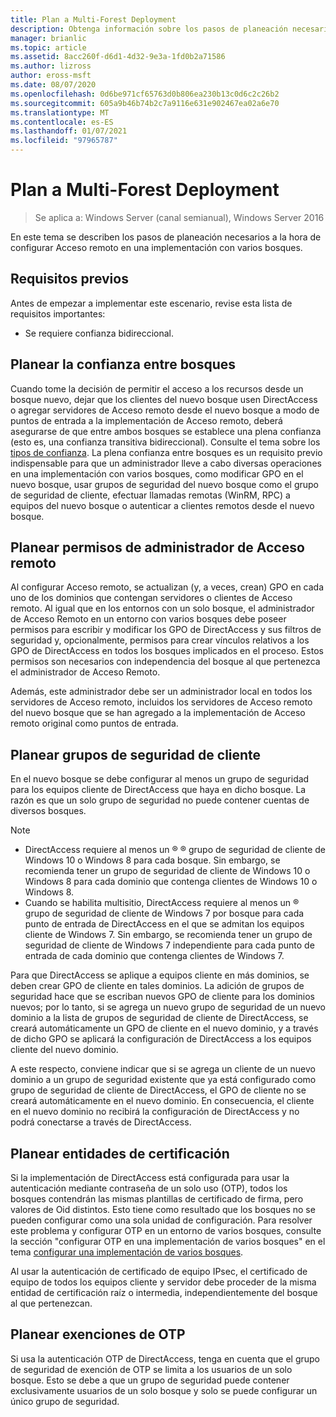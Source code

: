 ```yaml
---
title: Plan a Multi-Forest Deployment
description: Obtenga información sobre los pasos de planeación necesarios al configurar el acceso remoto en una implementación de varios bosques.
manager: brianlic
ms.topic: article
ms.assetid: 8acc260f-d6d1-4d32-9e3a-1fd0b2a71586
ms.author: lizross
author: eross-msft
ms.date: 08/07/2020
ms.openlocfilehash: 0d6be971cf65763d0b806ea230b13c0d6c2c26b2
ms.sourcegitcommit: 605a9b46b74b2c7a9116e631e902467ea02a6e70
ms.translationtype: MT
ms.contentlocale: es-ES
ms.lasthandoff: 01/07/2021
ms.locfileid: "97965787"
---
```

# <a name="plan-a-multi-forest-deployment"></a>Plan a Multi-Forest Deployment

>Se aplica a: Windows Server (canal semianual), Windows Server 2016

En este tema se describen los pasos de planeación necesarios a la hora de configurar Acceso remoto en una implementación con varios bosques.

## <a name="prerequisites"></a>Requisitos previos
Antes de empezar a implementar este escenario, revise esta lista de requisitos importantes:

-   Se requiere confianza bidireccional.

## <a name="plan-trust-between-forests"></a>Planear la confianza entre bosques
Cuando tome la decisión de permitir el acceso a los recursos desde un bosque nuevo, dejar que los clientes del nuevo bosque usen DirectAccess o agregar servidores de Acceso remoto desde el nuevo bosque a modo de puntos de entrada a la implementación de Acceso remoto, deberá asegurarse de que entre ambos bosques se establece una plena confianza (esto es, una confianza transitiva bidireccional). Consulte el tema sobre los [tipos de confianza](/previous-versions/windows/it-pro/windows-server-2003/cc775736(v=ws.10)). La plena confianza entre bosques es un requisito previo indispensable para que un administrador lleve a cabo diversas operaciones en una implementación con varios bosques, como modificar GPO en el nuevo bosque, usar grupos de seguridad del nuevo bosque como el grupo de seguridad de cliente, efectuar llamadas remotas (WinRM, RPC) a equipos del nuevo bosque o autenticar a clientes remotos desde el nuevo bosque.

## <a name="plan-remote-access-administrator-permissions"></a>Planear permisos de administrador de Acceso remoto
Al configurar Acceso remoto, se actualizan (y, a veces, crean) GPO en cada uno de los dominios que contengan servidores o clientes de Acceso remoto. Al igual que en los entornos con un solo bosque, el administrador de Acceso Remoto en un entorno con varios bosques debe poseer permisos para escribir y modificar los GPO de DirectAccess y sus filtros de seguridad y, opcionalmente, permisos para crear vínculos relativos a los GPO de DirectAccess en todos los bosques implicados en el proceso. Estos permisos son necesarios con independencia del bosque al que pertenezca el administrador de Acceso Remoto.

Además, este administrador debe ser un administrador local en todos los servidores de Acceso remoto, incluidos los servidores de Acceso remoto del nuevo bosque que se han agregado a la implementación de Acceso remoto original como puntos de entrada.

## <a name="plan-client-security-groups"></a><a name="ClientSG"></a>Planear grupos de seguridad de cliente
En el nuevo bosque se debe configurar al menos un grupo de seguridad para los equipos cliente de DirectAccess que haya en dicho bosque. La razón es que un solo grupo de seguridad no puede contener cuentas de diversos bosques.

> [!NOTE]
> -   DirectAccess requiere al menos un &reg; &reg; grupo de seguridad de cliente de Windows 10 o Windows 8 para cada bosque. Sin embargo, se recomienda tener un grupo de seguridad de cliente de Windows 10 o Windows 8 para cada dominio que contenga clientes de Windows 10 o Windows 8.
> -   Cuando se habilita multisitio, DirectAccess requiere al menos un &reg;  grupo de seguridad de cliente de Windows 7 por bosque para cada punto de entrada de DirectAccess en el que se admitan los equipos cliente de Windows 7. Sin embargo, se recomienda tener un grupo de seguridad de cliente de Windows 7 independiente para cada punto de entrada de cada dominio que contenga clientes de Windows 7.
>
> Para que DirectAccess se aplique a equipos cliente en más dominios, se deben crear GPO de cliente en tales dominios. La adición de grupos de seguridad hace que se escriban nuevos GPO de cliente para los dominios nuevos; por lo tanto, si se agrega un nuevo grupo de seguridad de un nuevo dominio a la lista de grupos de seguridad de cliente de DirectAccess, se creará automáticamente un GPO de cliente en el nuevo dominio, y a través de dicho GPO se aplicará la configuración de DirectAccess a los equipos cliente del nuevo dominio.
>
> A este respecto, conviene indicar que si se agrega un cliente de un nuevo dominio a un grupo de seguridad existente que ya está configurado como grupo de seguridad de cliente de DirectAccess, el GPO de cliente no se creará automáticamente en el nuevo dominio. En consecuencia, el cliente en el nuevo dominio no recibirá la configuración de DirectAccess y no podrá conectarse a través de DirectAccess.

## <a name="plan-certification-authorities"></a>Planear entidades de certificación
Si la implementación de DirectAccess está configurada para usar la autenticación mediante contraseña de un solo uso (OTP), todos los bosques contendrán las mismas plantillas de certificado de firma, pero valores de Oid distintos. Esto tiene como resultado que los bosques no se pueden configurar como una sola unidad de configuración. Para resolver este problema y configurar OTP en un entorno de varios bosques, consulte la sección "configurar OTP en una implementación de varios bosques" en el tema [configurar una implementación de varios bosques](Configure-a-Multi-Forest-Deployment.md).

Al usar la autenticación de certificado de equipo IPsec, el certificado de equipo de todos los equipos cliente y servidor debe proceder de la misma entidad de certificación raíz o intermedia, independientemente del bosque al que pertenezcan.

## <a name="plan-otp-exemptions"></a>Planear exenciones de OTP
Si usa la autenticación OTP de DirectAccess, tenga en cuenta que el grupo de seguridad de exención de OTP se limita a los usuarios de un solo bosque. Esto se debe a que un grupo de seguridad puede contener exclusivamente usuarios de un solo bosque y solo se puede configurar un único grupo de seguridad.

